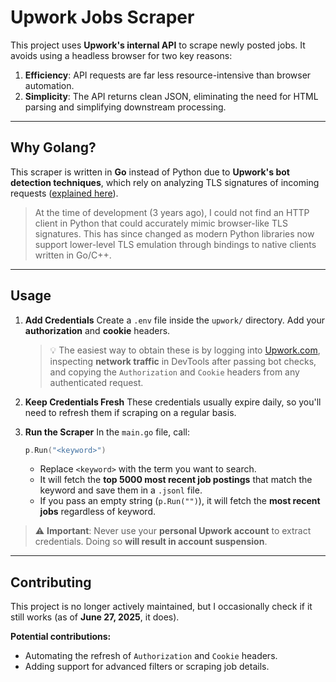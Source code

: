# Upwork Jobs Scraper

This project uses **Upwork's internal API** to scrape newly posted jobs. It avoids using a headless browser for two key reasons:

1. **Efficiency**: API requests are far less resource-intensive than browser automation.
2. **Simplicity**: The API returns clean JSON, eliminating the need for HTML parsing and simplifying downstream processing.

---

## Why Golang?

This scraper is written in **Go** instead of Python due to **Upwork's bot detection techniques**, which rely on analyzing TLS signatures of incoming requests ([explained here](https://scrapfly.io/blog/how-to-avoid-web-scraping-blocking-tls/)).

> At the time of development (3 years ago), I could not find an HTTP client in Python that could accurately mimic browser-like TLS signatures. This has since changed as modern Python libraries now support lower-level TLS emulation through bindings to native clients written in Go/C++.

---

## Usage

1. **Add Credentials**
   Create a `.env` file inside the `upwork/` directory. Add your **authorization** and **cookie** headers.

   > 💡 The easiest way to obtain these is by logging into [Upwork.com](https://www.upwork.com), inspecting **network traffic** in DevTools after passing bot checks, and copying the `Authorization` and `Cookie` headers from any authenticated request.

2. **Keep Credentials Fresh**
   These credentials usually expire daily, so you'll need to refresh them if scraping on a regular basis.

3. **Run the Scraper**
   In the `main.go` file, call:

   ```go
   p.Run("<keyword>")
   ```

   * Replace `<keyword>` with the term you want to search.
   * It will fetch the **top 5000 most recent job postings** that match the keyword and save them in a `.jsonl` file.
   * If you pass an empty string (`p.Run("")`), it will fetch the **most recent jobs** regardless of keyword.

> ⚠️ **Important**: Never use your **personal Upwork account** to extract credentials. Doing so **will result in account suspension**.

---

## Contributing

This project is no longer actively maintained, but I occasionally check if it still works (as of **June 27, 2025**, it does).

**Potential contributions:**

* Automating the refresh of `Authorization` and `Cookie` headers.
* Adding support for advanced filters or scraping job details.
